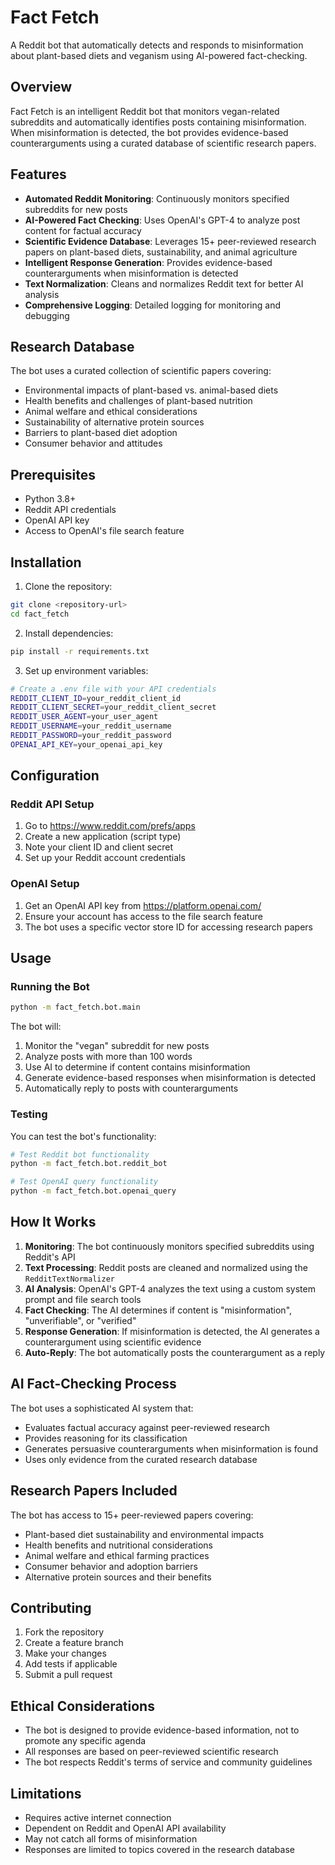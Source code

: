 # Fact Fetch

A Reddit bot that automatically detects and responds to misinformation about plant-based diets and veganism using AI-powered fact-checking.

## Overview

Fact Fetch is an intelligent Reddit bot that monitors vegan-related subreddits and automatically identifies posts containing misinformation. When misinformation is detected, the bot provides evidence-based counterarguments using a curated database of scientific research papers.

## Features

- **Automated Reddit Monitoring**: Continuously monitors specified subreddits for new posts
- **AI-Powered Fact Checking**: Uses OpenAI's GPT-4 to analyze post content for factual accuracy
- **Scientific Evidence Database**: Leverages 15+ peer-reviewed research papers on plant-based diets, sustainability, and animal agriculture
- **Intelligent Response Generation**: Provides evidence-based counterarguments when misinformation is detected
- **Text Normalization**: Cleans and normalizes Reddit text for better AI analysis
- **Comprehensive Logging**: Detailed logging for monitoring and debugging

## Research Database

The bot uses a curated collection of scientific papers covering:

- Environmental impacts of plant-based vs. animal-based diets
- Health benefits and challenges of plant-based nutrition
- Animal welfare and ethical considerations
- Sustainability of alternative protein sources
- Barriers to plant-based diet adoption
- Consumer behavior and attitudes

## Prerequisites

- Python 3.8+
- Reddit API credentials
- OpenAI API key
- Access to OpenAI's file search feature

## Installation

1. Clone the repository:
```bash
git clone <repository-url>
cd fact_fetch
```

2. Install dependencies:
```bash
pip install -r requirements.txt
```

3. Set up environment variables:
```bash
# Create a .env file with your API credentials
REDDIT_CLIENT_ID=your_reddit_client_id
REDDIT_CLIENT_SECRET=your_reddit_client_secret
REDDIT_USER_AGENT=your_user_agent
REDDIT_USERNAME=your_reddit_username
REDDIT_PASSWORD=your_reddit_password
OPENAI_API_KEY=your_openai_api_key
```

## Configuration

### Reddit API Setup

1. Go to https://www.reddit.com/prefs/apps
2. Create a new application (script type)
3. Note your client ID and client secret
4. Set up your Reddit account credentials

### OpenAI Setup

1. Get an OpenAI API key from https://platform.openai.com/
2. Ensure your account has access to the file search feature
3. The bot uses a specific vector store ID for accessing research papers

## Usage

### Running the Bot

```bash
python -m fact_fetch.bot.main
```

The bot will:
1. Monitor the "vegan" subreddit for new posts
2. Analyze posts with more than 100 words
3. Use AI to determine if content contains misinformation
4. Generate evidence-based responses when misinformation is detected
5. Automatically reply to posts with counterarguments

### Testing

You can test the bot's functionality:

```bash
# Test Reddit bot functionality
python -m fact_fetch.bot.reddit_bot

# Test OpenAI query functionality
python -m fact_fetch.bot.openai_query
```

## How It Works

1. **Monitoring**: The bot continuously monitors specified subreddits using Reddit's API
2. **Text Processing**: Reddit posts are cleaned and normalized using the `RedditTextNormalizer`
3. **AI Analysis**: OpenAI's GPT-4 analyzes the text using a custom system prompt and file search tools
4. **Fact Checking**: The AI determines if content is "misinformation", "unverifiable", or "verified"
5. **Response Generation**: If misinformation is detected, the AI generates a counterargument using scientific evidence
6. **Auto-Reply**: The bot automatically posts the counterargument as a reply

## AI Fact-Checking Process

The bot uses a sophisticated AI system that:

- Evaluates factual accuracy against peer-reviewed research
- Provides reasoning for its classification
- Generates persuasive counterarguments when misinformation is found
- Uses only evidence from the curated research database

## Research Papers Included

The bot has access to 15+ peer-reviewed papers covering:

- Plant-based diet sustainability and environmental impacts
- Health benefits and nutritional considerations
- Animal welfare and ethical farming practices
- Consumer behavior and adoption barriers
- Alternative protein sources and their benefits

## Contributing

1. Fork the repository
2. Create a feature branch
3. Make your changes
4. Add tests if applicable
5. Submit a pull request

## Ethical Considerations

- The bot is designed to provide evidence-based information, not to promote any specific agenda
- All responses are based on peer-reviewed scientific research
- The bot respects Reddit's terms of service and community guidelines

## Limitations

- Requires active internet connection
- Dependent on Reddit and OpenAI API availability
- May not catch all forms of misinformation
- Responses are limited to topics covered in the research database
